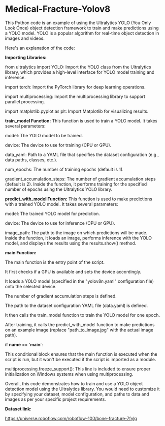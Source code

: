 # Medical-Fracture-Yolov8

This Python code is an example of using the Ultralytics YOLO (You Only Look Once) object detection framework to train and make predictions using a YOLO model. YOLO is a popular algorithm for real-time object detection in images and videos.

Here's an explanation of the code:

**Importing Libraries:**

from ultralytics import YOLO: Import the YOLO class from the Ultralytics library, which provides a high-level interface for YOLO model training and inference.
  
import torch: Import the PyTorch library for deep learning operations.
 
import multiprocessing: Import the multiprocessing library to support parallel processing.
  
import matplotlib.pyplot as plt: Import Matplotlib for visualizing results.


**train_model Function:**
  This function is used to train a YOLO model.
  It takes several parameters:
  
  model: The YOLO model to be trained.
  
  device: The device to use for training (CPU or GPU).
  
  data_yaml: Path to a YAML file that specifies the dataset configuration (e.g., data paths, classes, etc.).
  
  num_epochs: The number of training epochs (default is 1).
  
  gradient_accumulation_steps: The number of gradient accumulation steps (default is 2).
  Inside the function, it performs training for the specified number of epochs using the Ultralytics YOLO library.


**predict_with_model Function:**
This function is used to make predictions with a trained YOLO model.
It takes several parameters:

model: The trained YOLO model for prediction.

device: The device to use for inference (CPU or GPU).

image_path: The path to the image on which predictions will be made.
Inside the function, it loads an image, performs inference with the YOLO model, and displays the results using the results.show() method.


**main Function:**

The main function is the entry point of the script.

It first checks if a GPU is available and sets the device accordingly.

It loads a YOLO model (specified in the "yolov8n.yaml" configuration file) onto the selected device.

The number of gradient accumulation steps is defined.

The path to the dataset configuration YAML file (data.yaml) is defined.

It then calls the train_model function to train the YOLO model for one epoch.

After training, it calls the predict_with_model function to make predictions on an example image (replace "path_to_image.jpg" with the actual image path).


if __name__ == '__main__':

This conditional block ensures that the main function is executed when the script is run, but it won't be executed if the script is imported as a module.

multiprocessing.freeze_support(): This line is included to ensure proper initialization on Windows systems when using multiprocessing.



Overall, this code demonstrates how to train and use a YOLO object detection model using the Ultralytics library. You would need to customize it by specifying your dataset, model configuration, and paths to data and images as per your specific project requirements.

**Dataset link:**

https://universe.roboflow.com/roboflow-100/bone-fracture-7fylg
